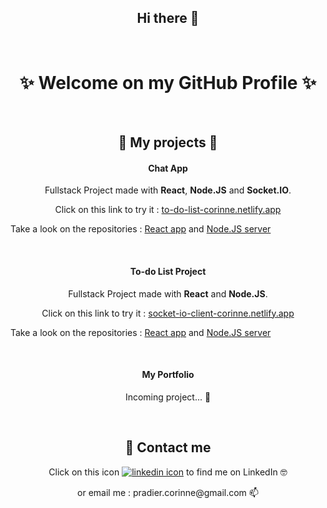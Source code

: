 <h2 align="center">Hi there 👋</h2>

<br />

<h1 align="center">✨ Welcome on my GitHub Profile ✨</h1>

<br />

<h2 align="center">🦚 My projects 🦚</h2>

<h4 align="center">Chat App</h4>

<p align="center">Fullstack Project made with <strong>React</strong>, <strong>Node.JS</strong> and <strong>Socket.IO</strong>.</p>
<p align="center">Click on this link to try it : <a href="https://to-do-list-corinne.netlify.app">to-do-list-corinne.netlify.app</a></p>
<p>Take a look on the repositories : <a href="https://github.com/Corinne-Coding/Socket-client">React app</a> and <a href="https://github.com/Corinne-Coding/Socket-server">Node.JS server</a></p>

<br />

<h4 align="center">To-do List Project</h4>

<p align="center">Fullstack Project made with <strong>React</strong> and <strong>Node.JS</strong>.</p>
<p align="center">Click on this link to try it : <a href="https://socket-io-client-corinne.netlify.app">socket-io-client-corinne.netlify.app</a></p>
<p>Take a look on the repositories : <a href="https://github.com/Corinne-Coding/To-Do-List-React-APP">React app</a> and <a href="https://github.com/Corinne-Coding/To-do-List-express-API">Node.JS server</a></p>

<br />

<h4 align="center">My Portfolio</h4>

<p align="center">Incoming project... 🐣</p>

<br />

<h2 align="center">🚀 Contact me</h2>

<p align="center">Click on this icon <a href="https://www.linkedin.com/in/corinne-pradier-6610201b2/"><img alt="linkedin icon" src="https://raw.githubusercontent.com/MartinHeinz/MartinHeinz/master/linkedin-3-16.png" /></a> to find me on LinkedIn 🤓</p>

<p align="center">or email me : pradier.corinne@gmail.com 📫</p>



<!--
**Corinne-Coding/Corinne-Coding** is a ✨ _special_ ✨ repository because its `README.md` (this file) appears on your GitHub profile.

Here are some ideas to get you started:

- 🔭 I’m currently working on ...
- 🌱 I’m currently learning ...
- 👯 I’m looking to collaborate on ...
- 🤔 I’m looking for help with ...
- 💬 Ask me about ...
- 📫 How to reach me: ...
- 😄 Pronouns: ...
- ⚡ Fun fact: ...
-->
